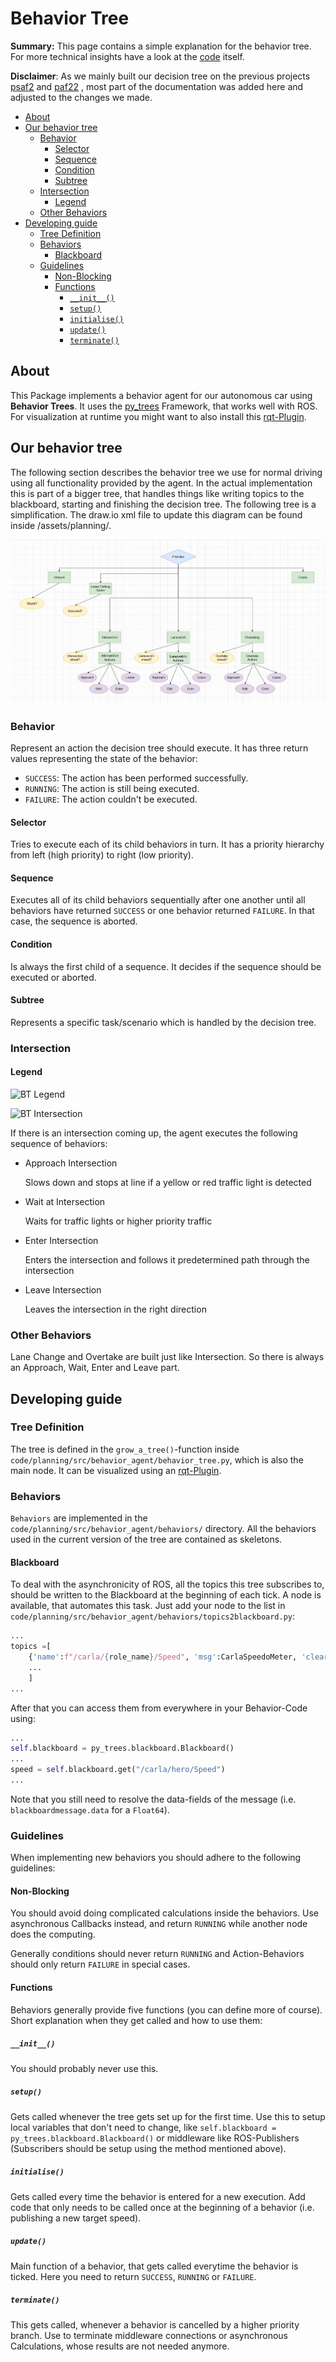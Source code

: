 # Behavior Tree

**Summary:** This page contains a simple explanation for the behavior tree. For more technical insights have a look at the [code](../../code/planning/src/behavior_agent/behaviours) itself.

**Disclaimer**: As we mainly built our decision tree on the previous projects [psaf2](https://github.com/ll7/psaf2) and [paf22](https://github.com/ll7/paf22) , most part of the documentation was added here and adjusted to the changes we made.

- [About](#about)
- [Our behavior tree](#our-behavior-tree)
  - [Behavior](#behavior)
    - [Selector](#selector)
    - [Sequence](#sequence)
    - [Condition](#condition)
    - [Subtree](#subtree)
  - [Intersection](#intersection)
    - [Legend](#legend)
  - [Other Behaviors](#other-behaviors)
- [Developing guide](#developing-guide)
  - [Tree Definition](#tree-definition)
  - [Behaviors](#behaviors)
    - [Blackboard](#blackboard)
  - [Guidelines](#guidelines)
    - [Non-Blocking](#non-blocking)
    - [Functions](#functions)
      - [`__init__()`](#__init__)
      - [`setup()`](#setup)
      - [`initialise()`](#initialise)
      - [`update()`](#update)
      - [`terminate()`](#terminate)

## About

This Package implements a behavior agent for our autonomous car using **Behavior Trees**. It uses the [py_trees](./py_trees.md) Framework, that works well with ROS.
For visualization at runtime you might want to also install this [rqt-Plugin](https://wiki.ros.org/rqt_py_trees).

## Our behavior tree

The following section describes the behavior tree we use for normal driving using all functionality provided by the agent. In the actual implementation this is part of a bigger tree, that handles things like writing topics to the blackboard, starting and finishing the decision tree.
The following tree is a simplification. The draw.io xml file to update this diagram can be found inside /assets/planning/.

![Simple Tree](../assets/planning/behaviour_tree.PNG)

### Behavior

Represent an action the decision tree should execute. It has three return values representing the state of the behavior:

- `SUCCESS`: The action has been performed successfully.
- `RUNNING`: The action is still being executed.
- `FAILURE`: The action couldn't be executed.

#### Selector

Tries to execute each of its child behaviors in turn. It has a priority hierarchy from left (high priority) to right (low priority).

#### Sequence

Executes all of its child behaviors sequentially after one another until all behaviors have returned `SUCCESS` or one behavior returned `FAILURE`. In that case, the sequence is aborted.

#### Condition

Is always the first child of a sequence. It decides if the sequence should be executed or aborted.

#### Subtree

Represents a specific task/scenario which is handled by the decision tree.

### Intersection

#### Legend

![BT Legend](../assets/legend_bt.png)

![BT Intersection](../assets/intersection.png)

If there is an intersection coming up, the agent executes the following sequence of behaviors:

- Approach Intersection

    Slows down and stops at line if a yellow or red traffic light is detected

- Wait at Intersection

    Waits for traffic lights or higher priority traffic

- Enter Intersection

    Enters the intersection and follows it predetermined path through the intersection

- Leave Intersection

    Leaves the intersection in the right direction

### Other Behaviors

Lane Change and Overtake are built just like Intersection. So there is always an Approach, Wait, Enter and Leave part.

## Developing guide

### Tree Definition

The tree is defined in the `grow_a_tree()`-function inside `code/planning/src/behavior_agent/behavior_tree.py`, which is also the main node. It can be visualized using an [rqt-Plugin](https://wiki.ros.org/rqt_py_trees).

### Behaviors

`Behaviors` are implemented in the `code/planning/src/behavior_agent/behaviors/` directory. All the behaviors used in the current version of the tree are contained as skeletons.

#### Blackboard

To deal with the asynchronicity of ROS, all the topics this tree subscribes to, should be written to the Blackboard at the beginning of each tick. A node is available, that automates this task. Just add your node to the list in `code/planning/src/behavior_agent/behaviors/topics2blackboard.py`:

``` python
...
topics =[
    {'name':f"/carla/{role_name}/Speed", 'msg':CarlaSpeedoMeter, 'clearing-policy': py_trees.common.ClearingPolicy.NEVER},
    ...
    ]
...
```

After that you can access them from everywhere in your Behavior-Code using:

``` python
...
self.blackboard = py_trees.blackboard.Blackboard()
...
speed = self.blackboard.get("/carla/hero/Speed")
...
```

Note that you still need to resolve the data-fields of the message (i.e. `blackboardmessage.data` for a `Float64`).

### Guidelines

When implementing new behaviors you should adhere to the following guidelines:

#### Non-Blocking

You should avoid doing complicated calculations inside the behaviors. Use asynchronous Callbacks instead, and return ```RUNNING``` while another node does the computing.

Generally conditions should never return ```RUNNING``` and Action-Behaviors should only return ```FAILURE``` in special cases.

#### Functions

Behaviors generally provide five functions (you can define more of course). Short explanation when they get called and how to use them:

##### `__init__()`

You should probably never use this.

##### `setup()`

Gets called whenever the tree gets set up for the first time. Use this to setup local variables that don't need to change, like ```self.blackboard = py_trees.blackboard.Blackboard()``` or middleware like ROS-Publishers (Subscribers should be setup using the method mentioned above).

##### `initialise()`

Gets called every time the behavior is entered for a new execution. Add code that only needs to be called once at the beginning of a behavior (i.e. publishing a new target speed).

##### `update()`

Main function of a behavior, that gets called everytime the behavior is ticked. Here you need to return ```SUCCESS```, ```RUNNING``` or ```FAILURE```.

##### `terminate()`

This gets called, whenever a behavior is cancelled by a higher priority branch. Use to terminate middleware connections or asynchronous Calculations, whose results are not needed anymore.

